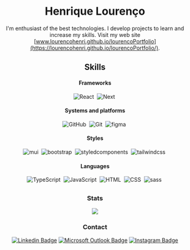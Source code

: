 <div align="center">

# Henrique Lourenço

I'm enthusiast of the best technologies. I develop projects to learn and increase my skills.
Visit my web site [www.lourencohenri.github.io/lourencoPortfolio](https://lourencohenri.github.io/lourencoPortfolio/).

## Skills
  
#### Frameworks
  ![React](https://img.shields.io/badge/-React-2F81F7?style=for-the-badge&logo=react&logoColor=white)&nbsp;
  ![Next](https://img.shields.io/badge/-Next-2F81F7?style=for-the-badge&logo=nextdotjs&logoColor=white)&nbsp;
  
#### Systems and platforms 
  ![GitHub](https://img.shields.io/badge/-GitHub-2F81F7?style=for-the-badge&logo=github&logoColor=white)&nbsp;
  ![Git](https://img.shields.io/badge/-Git-2F81F7?style=for-the-badge&logo=git&logoColor=white)&nbsp;
  ![figma](https://img.shields.io/badge/-figma-2F81F7?style=for-the-badge&logo=figma&logoColor=white)&nbsp;
  
#### Styles
  ![mui](https://img.shields.io/badge/-mui-2F81F7?style=for-the-badge&logo=mui&logoColor=white)&nbsp;
  ![bootstrap](https://img.shields.io/badge/-bootstrap-2F81F7?style=for-the-badge&logo=bootstrap&logoColor=white)&nbsp;
  ![styledcomponents](https://img.shields.io/badge/-styledcomponents-2F81F7?style=for-the-badge&logo=styledcomponents&logoColor=white)&nbsp;
  ![tailwindcss](https://img.shields.io/badge/-tailwindcss-2F81F7?style=for-the-badge&logo=tailwindcss&logoColor=white)&nbsp;
  
#### Languages
  ![TypeScript](https://img.shields.io/badge/-TypeScript-2F81F7?style=for-the-badge&logo=TypeScript&logoColor=white)&nbsp;
  ![JavaScript](https://img.shields.io/badge/-JavaScript-2F81F7?style=for-the-badge&logo=javascript&logoColor=white)&nbsp;
  ![HTML](https://img.shields.io/badge/-HTML-2F81F7?style=for-the-badge&logo=HTML5&logoColor=white)&nbsp;
  ![CSS](https://img.shields.io/badge/-CSS-2F81F7?style=for-the-badge&logo=CSS3&logoColor=white)&nbsp;
  ![sass](https://img.shields.io/badge/-sass-2F81F7?style=for-the-badge&logo=sass&logoColor=white)&nbsp;  

##
  
### Stats

<div display="flex" align="center">
  <img src="https://github-readme-stats.vercel.app/api/top-langs/?username=LourencoHenri&theme=github_dark&layout=compact"/> 
</div>
  
### Contact

[![Linkedin Badge](https://img.shields.io/badge/-Henrique%20Lourenço-2F81F7?style=for-the-badge&logo=Linkedin&logoColor=white&link=https://www.linkedin.com/in/henrique-lourenco/)](https://www.linkedin.com/in/henrique-lourenco/)
[![Microsoft Outlook Badge](https://img.shields.io/badge/-henri.lourenco@outlook.com-2F81F7?style=for-the-badge&logo=Gmail&logoColor=white&link=mailto:henri.lourenco@outlook.com)](mailto:henri.lourenco@outlook.com)
[![Instagram Badge](https://img.shields.io/badge/-lourencohenri-2F81F7?style=for-the-badge&labelColor=2F81F7&logo=instagram&logoColor=white&link=https://www.instagram.com/lourencohenri/)](https://www.instagram.com/lourencohenri/)

</div>
